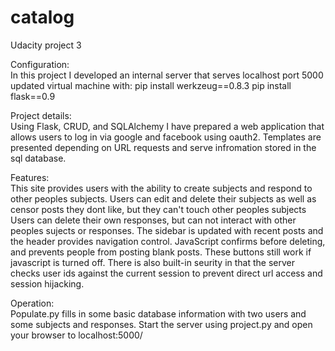 # catalog
Udacity project 3

Configuration:<br>
In this project I developed an internal server that serves localhost port 5000
updated virtual machine with:
pip install werkzeug==0.8.3
pip install flask==0.9

Project details:<br>
Using Flask, CRUD, and SQLAlchemy I have prepared a web application that allows users to log in via google and facebook using oauth2.
Templates are presented depending on URL requests and serve infromation stored in the sql database.

Features:<br>
This site provides users with the ability to create subjects and respond to other peoples subjects.
Users can edit and delete their subjects as well as censor posts they dont like, but they can't touch other peoples subjects
Users can delete their own responses, but can not interact with other peoples sujects or responses.
The sidebar is updated with recent posts and the header provides navigation control.
JavaScript confirms before deleting, and prevents people from posting blank posts. These buttons still work if javascript is turned off.
There is also built-in seurity in that the server checks user ids against the current session to prevent direct url access and session hijacking.

Operation:<br>
Populate.py fills in some basic database information with two users and some subjects and responses.
Start the server using project.py and open your browser to localhost:5000/
